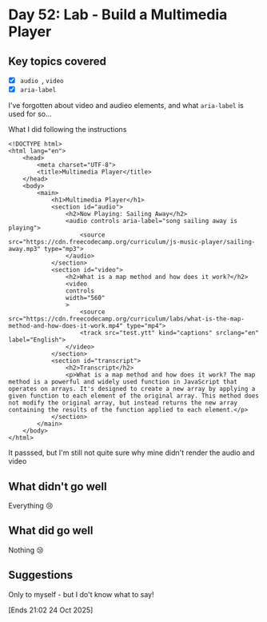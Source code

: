 # Day 52: Lab - Build a Multimedia Player

## Key topics covered
- [x] `audio `, `video`
- [x] `aria-label`

I've forgotten about video and audieo elements, and what `aria-label` is used for so...

What I did following the instructions
```
<!DOCTYPE html>
<html lang="en">
    <head>
        <meta charset="UTF-8">
        <title>Multimedia Player</title>
    </head>
    <body>
        <main>
            <h1>Multimedia Player</h1>
            <section id="audio">
                <h2>Now Playing: Sailing Away</h2>
                <audio controls aria-label="song sailing away is playing">
                    <source src="https://cdn.freecodecamp.org/curriculum/js-music-player/sailing-away.mp3" type="mp3">
                </audio>
            </section>
            <section id="video">
                <h2>What is a map method and how does it work?</h2>
                <video
                controls
                width="560"
                >
                    <source src="https://cdn.freecodecamp.org/curriculum/labs/what-is-the-map-method-and-how-does-it-work.mp4" type="mp4">
                    <track src="test.ytt" kind="captions" srclang="en" label="English">
                </video>
            </section>    
            <section id="transcript">
                <h2>Transcript</h2>
                <p>What is a map method and how does it work? The map method is a powerful and widely used function in JavaScript that operates on arrays. It's designed to create a new array by applying a given function to each element of the original array. This method does not modify the original array, but instead returns the new array containing the results of the function applied to each element.</p>
            </section>
        </main>
    </body>
</html>
```
It passsed, but I'm still not quite sure why mine didn't render the audio and video

## What didn't go well
Everything 😢

## What did go well
Nothing 😢

## Suggestions
Only to myself - but I do't know what to say!

[Ends 21:02 24 Oct 2025]



